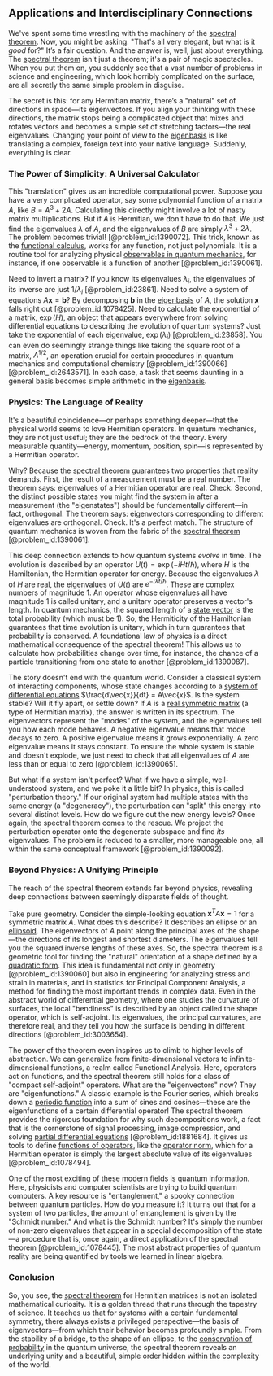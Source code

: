## Applications and Interdisciplinary Connections

We've spent some time wrestling with the machinery of the [spectral theorem](@article_id:136126). Now, you might be asking: "That's all very elegant, but what is it *good* for?" It’s a fair question. And the answer is, well, just about everything. The [spectral theorem](@article_id:136126) isn't just a theorem; it's a pair of magic spectacles. When you put them on, you suddenly see that a vast number of problems in science and engineering, which look horribly complicated on the surface, are all secretly the same simple problem in disguise.

The secret is this: for any Hermitian matrix, there’s a "natural" set of directions in space—its eigenvectors. If you align your thinking with these directions, the matrix stops being a complicated object that mixes and rotates vectors and becomes a simple set of stretching factors—the real eigenvalues. Changing your point of view to the [eigenbasis](@article_id:150915) is like translating a complex, foreign text into your native language. Suddenly, everything is clear.

### The Power of Simplicity: A Universal Calculator

This "translation" gives us an incredible computational power. Suppose you have a very complicated operator, say some polynomial function of a matrix $A$, like $B = A^3 + 2A$. Calculating this directly might involve a lot of nasty matrix multiplications. But if $A$ is Hermitian, we don't have to do that. We just find the eigenvalues $\lambda$ of $A$, and the eigenvalues of $B$ are simply $\lambda^3 + 2\lambda$. The problem becomes trivial! [@problem_id:1390072]. This trick, known as the [functional calculus](@article_id:137864), works for any function, not just polynomials. It is a routine tool for analyzing physical [observables in quantum mechanics](@article_id:151690), for instance, if one observable is a function of another [@problem_id:1390061].

Need to invert a matrix? If you know its eigenvalues $\lambda_i$, the eigenvalues of its inverse are just $1/\lambda_i$ [@problem_id:23861]. Need to solve a system of equations $A\mathbf{x} = \mathbf{b}$? By decomposing $\mathbf{b}$ in the [eigenbasis](@article_id:150915) of $A$, the solution $\mathbf{x}$ falls right out [@problem_id:1078425]. Need to calculate the exponential of a matrix, $\exp(H)$, an object that appears everywhere from solving differential equations to describing the evolution of quantum systems? Just take the exponential of each eigenvalue, $\exp(\lambda_i)$ [@problem_id:23858]. You can even do seemingly strange things like taking the square root of a matrix, $A^{1/2}$, an operation crucial for certain procedures in quantum mechanics and computational chemistry [@problem_id:1390066] [@problem_id:2643571]. In each case, a task that seems daunting in a general basis becomes simple arithmetic in the [eigenbasis](@article_id:150915).

### Physics: The Language of Reality

It's a beautiful coincidence—or perhaps something deeper—that the physical world seems to love Hermitian operators. In quantum mechanics, they are not just useful; they are the bedrock of the theory. Every measurable quantity—energy, momentum, position, spin—is represented by a Hermitian operator.

Why? Because the [spectral theorem](@article_id:136126) guarantees two properties that reality demands. First, the result of a measurement must be a real number. The theorem says: eigenvalues of a Hermitian operator are real. Check. Second, the distinct possible states you might find the system in after a measurement (the "eigenstates") should be fundamentally different—in fact, orthogonal. The theorem says: eigenvectors corresponding to different eigenvalues are orthogonal. Check. It's a perfect match. The structure of quantum mechanics is woven from the fabric of the [spectral theorem](@article_id:136126) [@problem_id:1390061].

This deep connection extends to how quantum systems *evolve* in time. The evolution is described by an operator $U(t) = \exp(-iHt/\hbar)$, where $H$ is the Hamiltonian, the Hermitian operator for energy. Because the eigenvalues $\lambda$ of $H$ are real, the eigenvalues of $U(t)$ are $e^{-i\lambda t/\hbar}$. These are complex numbers of magnitude 1. An operator whose eigenvalues all have magnitude 1 is called unitary, and a unitary operator preserves a vector's length. In quantum mechanics, the squared length of a [state vector](@article_id:154113) is the total probability (which must be 1). So, the Hermiticity of the Hamiltonian guarantees that time evolution is unitary, which in turn guarantees that probability is conserved. A foundational law of physics is a direct mathematical consequence of the spectral theorem! This allows us to calculate how probabilities change over time, for instance, the chance of a particle transitioning from one state to another [@problem_id:1390087].

The story doesn't end with the quantum world. Consider a classical system of interacting components, whose state changes according to a [system of differential equations](@article_id:262450) $\frac{d\vec{x}}{dt} = A\vec{x}$. Is the system stable? Will it fly apart, or settle down? If $A$ is a [real symmetric matrix](@article_id:192312) (a type of Hermitian matrix), the answer is written in its spectrum. The eigenvectors represent the "modes" of the system, and the eigenvalues tell you how each mode behaves. A negative eigenvalue means that mode decays to zero. A positive eigenvalue means it grows exponentially. A zero eigenvalue means it stays constant. To ensure the whole system is stable and doesn't explode, we just need to check that all eigenvalues of $A$ are less than or equal to zero [@problem_id:1390065].

But what if a system isn't perfect? What if we have a simple, well-understood system, and we poke it a little bit? In physics, this is called "perturbation theory." If our original system had multiple states with the same energy (a "degeneracy"), the perturbation can "split" this energy into several distinct levels. How do we figure out the new energy levels? Once again, the spectral theorem comes to the rescue. We project the perturbation operator onto the degenerate subspace and find *its* eigenvalues. The problem is reduced to a smaller, more manageable one, all within the same conceptual framework [@problem_id:1390092].

### Beyond Physics: A Unifying Principle

The reach of the spectral theorem extends far beyond physics, revealing deep connections between seemingly disparate fields of thought.

Take pure geometry. Consider the simple-looking equation $\mathbf{x}^T A \mathbf{x} = 1$ for a symmetric matrix $A$. What does this describe? It describes an ellipse or an [ellipsoid](@article_id:165317). The eigenvectors of $A$ point along the principal axes of the shape—the directions of its longest and shortest diameters. The eigenvalues tell you the squared inverse lengths of these axes. So, the spectral theorem is a geometric tool for finding the "natural" orientation of a shape defined by a [quadratic form](@article_id:153003). This idea is fundamental not only in geometry [@problem_id:1390060] but also in engineering for analyzing stress and strain in materials, and in statistics for Principal Component Analysis, a method for finding the most important trends in complex data. Even in the abstract world of differential geometry, where one studies the curvature of surfaces, the local "bendiness" is described by an object called the shape operator, which is self-adjoint. Its eigenvalues, the principal curvatures, are therefore real, and they tell you how the surface is bending in different directions [@problem_id:3003654].

The power of the theorem even inspires us to climb to higher levels of abstraction. We can generalize from finite-dimensional vectors to infinite-dimensional functions, a realm called Functional Analysis. Here, operators act on functions, and the spectral theorem still holds for a class of "compact self-adjoint" operators. What are the "eigenvectors" now? They are "eigenfunctions." A classic example is the Fourier series, which breaks down a [periodic function](@article_id:197455) into a sum of sines and cosines—these are the eigenfunctions of a certain differential operator! The spectral theorem provides the rigorous foundation for why such decompositions work, a fact that is the cornerstone of signal processing, image compression, and solving [partial differential equations](@article_id:142640) [@problem_id:1881684]. It gives us tools to define [functions of operators](@article_id:183485), like the [operator norm](@article_id:145733), which for a Hermitian operator is simply the largest absolute value of its eigenvalues [@problem_id:1078494].

One of the most exciting of these modern fields is quantum information. Here, physicists and computer scientists are trying to build quantum computers. A key resource is "entanglement," a spooky connection between quantum particles. How do you measure it? It turns out that for a system of two particles, the amount of entanglement is given by the "Schmidt number." And what is the Schmidt number? It's simply the number of non-zero eigenvalues that appear in a special decomposition of the state—a procedure that is, once again, a direct application of the spectral theorem [@problem_id:1078445]. The most abstract properties of quantum reality are being quantified by tools we learned in linear algebra.

### Conclusion

So, you see, the [spectral theorem](@article_id:136126) for Hermitian matrices is not an isolated mathematical curiosity. It is a golden thread that runs through the tapestry of science. It teaches us that for systems with a certain fundamental symmetry, there always exists a privileged perspective—the basis of eigenvectors—from which their behavior becomes profoundly simple. From the stability of a bridge, to the shape of an ellipse, to the [conservation of probability](@article_id:149142) in the quantum universe, the spectral theorem reveals an underlying unity and a beautiful, simple order hidden within the complexity of the world.